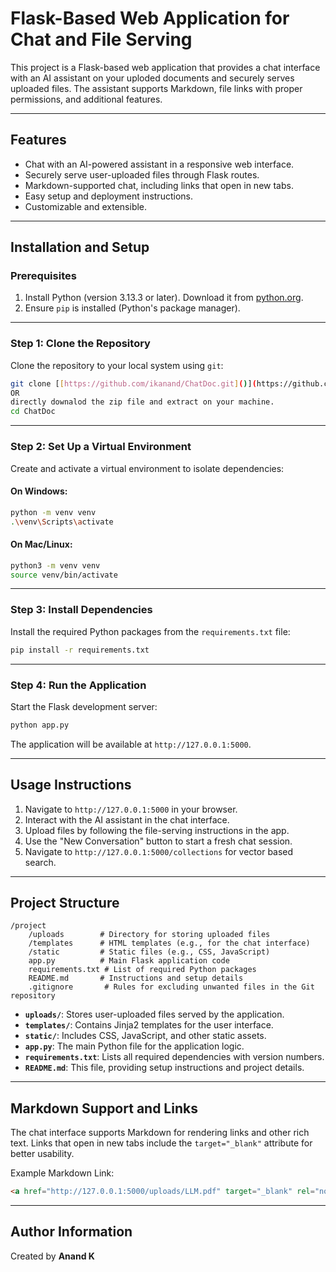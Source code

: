 # Flask-Based Web Application for Chat and File Serving

This project is a Flask-based web application that provides a chat interface with an AI assistant on your uploded documents and securely serves uploaded files. The assistant supports Markdown, file links with proper permissions, and additional features.

---

## Features

- Chat with an AI-powered assistant in a responsive web interface.
- Securely serve user-uploaded files through Flask routes.
- Markdown-supported chat, including links that open in new tabs.
- Easy setup and deployment instructions.
- Customizable and extensible.

---

## Installation and Setup

### Prerequisites

1. Install Python (version 3.13.3 or later). Download it from [python.org](https://www.python.org).
2. Ensure `pip` is installed (Python's package manager).

---

### Step 1: Clone the Repository

Clone the repository to your local system using `git`:
```bash
git clone [[https://github.com/ikanand/ChatDoc.git]()](https://github.com/ikanand/ChatDoc.git)
OR
directly downalod the zip file and extract on your machine.
cd ChatDoc
```

---

### Step 2: Set Up a Virtual Environment

Create and activate a virtual environment to isolate dependencies:

#### On Windows:
```bash
python -m venv venv
.\venv\Scripts\activate
```

#### On Mac/Linux:
```bash
python3 -m venv venv
source venv/bin/activate
```

---

### Step 3: Install Dependencies

Install the required Python packages from the `requirements.txt` file:
```bash
pip install -r requirements.txt
```

---

### Step 4: Run the Application

Start the Flask development server:
```bash
python app.py
```

The application will be available at `http://127.0.0.1:5000`.

---

## Usage Instructions

1. Navigate to `http://127.0.0.1:5000` in your browser.
2. Interact with the AI assistant in the chat interface.
3. Upload files by following the file-serving instructions in the app.
4. Use the "New Conversation" button to start a fresh chat session.
5. Navigate to `http://127.0.0.1:5000/collections` for vector based search.

---

## Project Structure

```plaintext
/project
    /uploads        # Directory for storing uploaded files
    /templates      # HTML templates (e.g., for the chat interface)
    /static         # Static files (e.g., CSS, JavaScript)
    app.py          # Main Flask application code
    requirements.txt # List of required Python packages
    README.md       # Instructions and setup details
    .gitignore       # Rules for excluding unwanted files in the Git repository
```

- **`uploads/`**: Stores user-uploaded files served by the application.
- **`templates/`**: Contains Jinja2 templates for the user interface.
- **`static/`**: Includes CSS, JavaScript, and other static assets.
- **`app.py`**: The main Python file for the application logic.
- **`requirements.txt`**: Lists all required dependencies with version numbers.
- **`README.md`**: This file, providing setup instructions and project details.

---

## Markdown Support and Links

The chat interface supports Markdown for rendering links and other rich text. Links that open in new tabs include the `target="_blank"` attribute for better usability.

Example Markdown Link:
```markdown
<a href="http://127.0.0.1:5000/uploads/LLM.pdf" target="_blank" rel="noopener noreferrer">LLM.pdf</a>
```

---



## Author Information

Created by **Anand K**
